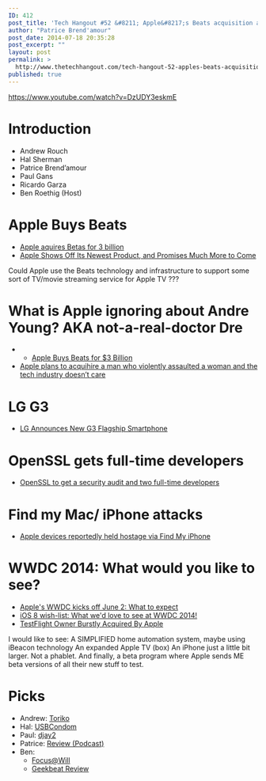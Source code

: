 ```yaml
---
ID: 412
post_title: 'Tech Hangout #52 &#8211; Apple&#8217;s Beats acquisition and WWDC 2014 preview'
author: "Patrice Brend'amour"
post_date: 2014-07-18 20:35:28
post_excerpt: ""
layout: post
permalink: >
  http://www.thetechhangout.com/tech-hangout-52-apples-beats-acquisition-wwdc-2014-preview/
published: true
---
```

https://www.youtube.com/watch?v=DzUDY3eskmE

<h1>Introduction</h1>

<ul>
<li>Andrew Rouch</li>
<li>Hal Sherman</li>
<li>Patrice Brend’amour</li>
<li>Paul Gans </li>
<li>Ricardo Garza</li>
<li>Ben Roethig (Host)</li>
</ul>

<h1>Apple Buys Beats</h1>

<ul>
<li><a href="http://geekbeat.tv/apple-acquires-beats-3-billion/">Apple aquires Betas for 3 billion</a></li>
<li><a href="http://recode.net/2014/05/28/meet-apples-latest-hire-and-apples-media-boss-jimmy-iovine-and-eddy-cue-come-to-code-liveblog/">Apple Shows Off Its Newest Product, and Promises Much More to Come</a></li>
</ul>

<p>Could Apple use the Beats technology and infrastructure to 
support some sort of TV/movie streaming service for Apple TV ???</p>

<h1>What is Apple ignoring about Andre Young? AKA not-a-real-doctor Dre</h1>

<ul>
<li>
<ul>
<li><a href="http://tidbits.com/article/14792">Apple Buys Beats for $3 Billion</a></li>
</ul></li>
<li><a href="http://pando.com/2014/05/23/beaten-by-dre-apple-plans-to-acquihire-a-man-who-violently-assaulted-a-woman-and-the-tech-industry-doesnt-care/">Apple plans to acquihire a man who violently assaulted a woman and the tech industry doesn’t care</a></li>
</ul>

<h1>LG G3</h1>

<ul>
<li><a href="http://geekbeat.tv/lg-announces-new-g3-flagship-smartphone/">LG Announces New G3 Flagship Smartphone</a></li>
</ul>

<h1>OpenSSL gets full-time developers</h1>

<ul>
<li><a href="http://arstechnica.com/information-technology/2014/05/openssl-to-get-a-security-audit-and-two-full-time-developers/">OpenSSL to get a security audit and two full-time developers</a></li>
</ul>

<h1>Find my Mac/ iPhone attacks</h1>

<ul>
<li><a href="http://www.macworld.com/article/2159460/apple-devices-held-hostage-using-find-my-iphone.html#tk.rss_all">Apple devices reportedly held hostage via Find My iPhone</a></li>
</ul>

<h1>WWDC 2014: What would you like to see?</h1>

<ul>
<li><a href="http://www.cnet.com/news/apples-wwdc-kicks-off-june-2-what-to-expect">Apple's WWDC kicks off June 2: What to expect</a></li>
<li><a href="http://www.imore.com/ios-8-wish-list-what-wed-love-see-wwdc-2014">iOS 8 wish-list: What we'd love to see at WWDC 2014!</a></li>
<li><a href="http://techcrunch.com/2014/02/21/rumor-testflight-owner-burstly-is-being-acquired-by-apple/">TestFlight Owner Burstly Acquired By Apple</a></li>
</ul>

<p>I would like to see:
     A SIMPLIFIED home automation system, maybe using iBeacon technology
     An expanded Apple TV (box)
     An iPhone just a little bit larger. Not a phablet.
And finally, a beta program where Apple sends ME beta versions of all their new stuff to test.</p>

<h1>Picks</h1>

<ul>
<li>Andrew: <a href="http://www.hulu.com/toriko">Toriko</a></li>
<li>Hal: <a href="https://www.crowdsupply.com/xipiter/usbcondom">USBCondom</a></li>
<li>Paul: <a href="https://www.algoriddim.com/djay">djay2</a></li>
<li>Patrice: <a href="http://www.imore.com/review">Review (Podcast)</a></li>
<li>Ben: 

<ul>
<li><a href="https://www.focusatwill.com/">Focus@Will</a> </li>
<li><a href="http://geekbeat.tv/get-productive-focuswill/">Geekbeat Review</a></li>
</ul></li>
</ul>